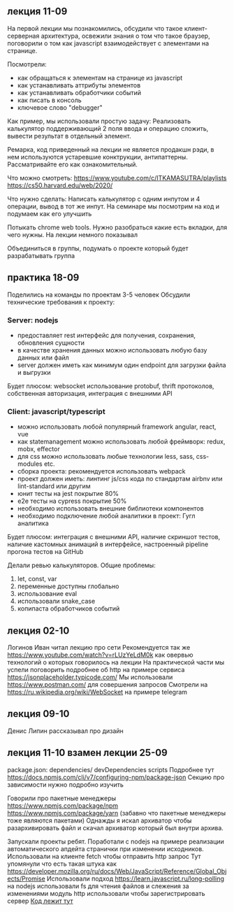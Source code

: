 ## лекция 11-09
На первой лекции мы познакомились, обсудили что такое клиент-серверная архитектура,
освежили знания о том что такое браузер, поговорили о том как javascript взаимодействует с элементами на странице.



Посмотрели:
* как обращаться к элементам на странице из javascript
* как устанавливать аттрибуты элементов
* как устанавливать обработчики событий
* как писать в консоль
* ключевое слово "debugger"

Как пример, мы использовали простую задачу:
Реализовать калькулятор поддерживающий 2 поля ввода и операцию сложить, вывести результат в отдельный элемент.

Ремарка, код приведенный на лекции не является продакшн рэди,
в нем используются устаревшие конктрукции, антипаттерны.
Рассматривайте его как ознакомительный.


Что можно смотреть:
https://www.youtube.com/c/ITKAMASUTRA/playlists
https://cs50.harvard.edu/web/2020/


Что нужно сделать:
Написать калькулятор с одним инпутом и 4 операции, вывод в тот же инпут.
На семинаре мы посмотрим на код и подумаем как его улучшить

Потыкать chrome web tools. Нужно разобраться какие есть вкладки, для чего нужны. На лекции немного показывал

Объединиться в группы, подумать о проекте который будет разрабатывать группа

## практика 18-09

Поделились на команды по проектам 3-5 человек
Обсудили технические требования к проекту:

### Server: nodejs
* предоставляет rest интерфейс для получения, сохранения, обновления сущности
* в качестве хранения данных можно использовать любую базу данных или файл
* server должен иметь как минимум один endpoint для загрузки файла и выгрузки

Будет плюсом: websocket использование protobuf, thrift протоколов, собственная авторизация, интеграция с внешними API

### Client: javascript/typescript
* можно использовать любой популярный framework angular, react, vue
* как statemanagement можно использовать любой фреймворк: redux, mobx, effector
* для css можно использовать любые технологии less, sass, css-modules etc.
* cборка проекта: рекомендуется использовать webpack
* проект должен иметь: линтинг js/css кода по стандартам airbnv или lint-standard или другим
* юнит тесты на jest покрытие 80%
* e2e тесты на cypress покрытие 50%
* необходимо использовать внешние библиотеки компонентов
* необходимо подключение любой аналитики в проект: Гугл аналитика

Будет плюсом: интеграция с внешними API, наличие скриншот тестов, наличие кастомных анимаций в интерфейсе, настроенный pipeline прогона тестов на GitHub

Делали ревью калькуляторов. Общие проблемы:
1) let, const, var
2) переменные доступны глобально
3) использование eval
4) использовали snake_case
5) копипаста обработчиков событий

## лекция 02-10

Логинов Иван читал лекцию про сети
Рекомендуется так же https://www.youtube.com/watch?v=rLUzYeLdM0k как овервью технологий о которых говорилось на лекции
На практической части мы успели поговорить подробнее об http на примере сервиса https://jsonplaceholder.typicode.com/
Мы использовали https://www.postman.com/ для совершения запросов
Смотрели на https://ru.wikipedia.org/wiki/WebSocket на примере telegram

## лекция 09-10

Денис Липин рассказывал про дизайн


## лекция 11-10 взамен лекции 25-09

package.json:
   dependencies/ devDependencies
   scripts
Подробнее тут
https://docs.npmjs.com/cli/v7/configuring-npm/package-json
Секцию про зависимости нужно подробно изучить

Говорили про пакетные менеджеры
https://www.npmjs.com/package/npm
https://www.npmjs.com/package/yarn
(забавно что пакетные менеджеры тоже являются пакетами)
Однажды я искал архиватор чтобы разархивировать файл и скачал архиватор который был внутри архива.

Запускали проекты ребят.
Поработали с nodejs на примере реализации автоматического апдейта странички при изменении исходников.
Использовали на клиенте fetch чтобы отправить http запрос
Тут упомянули что есть такая штука как https://developer.mozilla.org/ru/docs/Web/JavaScript/Reference/Global_Objects/Promise
Использовали подход https://learn.javascript.ru/long-polling
на nodejs использовали fs для чтения файлов и слежения за изменениями
модуль http использовали чтобы зарегистрировать сервер
[Код лежит тут](https://github.com/stepancar-web-programming/auto-page-reload)

